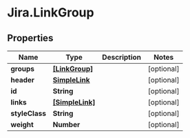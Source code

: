 # Jira.LinkGroup

## Properties

Name | Type | Description | Notes
------------ | ------------- | ------------- | -------------
**groups** | [**[LinkGroup]**](LinkGroup.md) |  | [optional] 
**header** | [**SimpleLink**](SimpleLink.md) |  | [optional] 
**id** | **String** |  | [optional] 
**links** | [**[SimpleLink]**](SimpleLink.md) |  | [optional] 
**styleClass** | **String** |  | [optional] 
**weight** | **Number** |  | [optional] 


